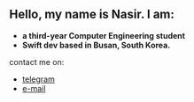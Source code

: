 ## Hello, my name is Nasir. I am:
* **a third-year Computer Engineering student**
* **Swift dev based in Busan, South Korea.**

contact me on:
* [telegram](https://t.me/isaidnasir)
* [e-mail](ismailovsn12@gmail.com)

